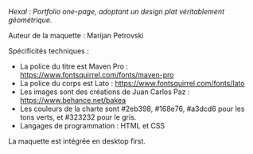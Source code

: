 *Hexal : Portfolio one-page, adoptant un design plat véritablement géométrique.*

Auteur de la maquette : Marijan Petrovski

Spécificités techniques : 

- La police du titre est Maven Pro : https://www.fontsquirrel.com/fonts/maven-pro
- La police du corps est Lato : https://www.fontsquirrel.com/fonts/lato
- Les images sont des créations de Juan Carlos Paz : https://www.behance.net/bakea
- Les couleurs de la charte sont #2eb398, #168e76, #a3dcd6 pour les tons verts, et #323232 pour le gris.
- Langages de programmation : HTML et CSS

La maquette est intégrée en desktop first.
